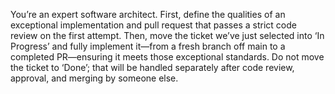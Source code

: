 You’re an expert software architect. First, define the qualities of an exceptional implementation and pull request that passes a strict code review on the first attempt. Then, move the ticket we’ve just selected into ‘In Progress’ and fully implement it—from a fresh branch off main to a completed PR—ensuring it meets those exceptional standards. Do not move the ticket to ‘Done’; that will be handled separately after code review, approval, and merging by someone else.
